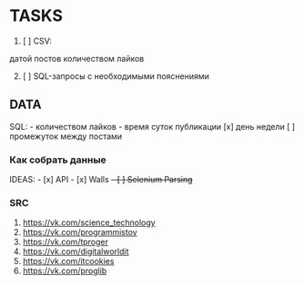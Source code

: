 # TASKS

1. [ ] CSV:

датой постов
количеством лайков

2. [ ] SQL-запросы с необходимыми пояснениями

## DATA

SQL:
    -  количеством лайков
    -  время суток публикации
    [x]  день недели
    [  ]  промежуток между постами

### Как собрать данные

IDEAS:
    - [x] API
      - [x] Walls
    ~~- [ ] Selenium Parsing~~

### SRC

1. https://vk.com/science_technology
2. https://vk.com/programmistov
3. https://vk.com/tproger
4. https://vk.com/digitalworldit
5. https://vk.com/itcookies
6. https://vk.com/proglib
